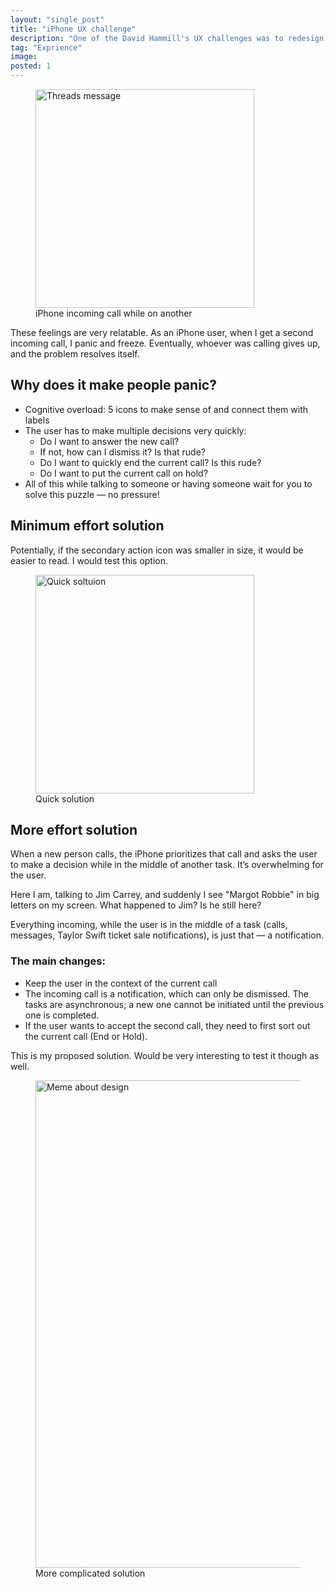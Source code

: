 ```yaml
---
layout: "single_post"
title: "iPhone UX challenge"
description: "One of the David Hammill's UX challenges was to redesign the iPhone screen for accepting or declining a call while you are already on one. One of the Dadvid Hammill's UX challenges was to redesign the iPhone screen for accepting or declining a call while you are already on one. "
tag: "Exprience"
image: 
posted: 1
---
```


<figure>
<img src="{{site.baseurl}}/assets/uploads/Ux-challenge/problem.webp" width= "350px" alt="Threads message">
  <figcaption>iPhone incoming call while on another</figcaption>
</figure>

<p> These feelings are very relatable. As an iPhone user, when I get a second incoming call, I panic and freeze. Eventually, whoever was calling gives up, and the problem resolves itself. </p>

<h2> Why does it make people panic?</h2>
<ul>
<li> Cognitive overload: 5 icons to make sense of and connect them with labels</li>
<li> The user has to make multiple decisions very quickly:
<ul>
<li> Do I want to answer the new call?</li>
<li> If not, how can I dismiss it? Is that rude?</li>
<li> Do I want to quickly end the current call? Is this rude?</li>
<li> Do I want to put the current call on hold?</li>
</ul>
</li>
<li> All of this while talking to someone or having someone wait for you to solve this puzzle — no pressure!</li>
</ul>

<h2>Minimum effort solution</h2>
<p>Potentially, if the secondary action icon was smaller in size, it would be easier to read. I would test this option.</p>

<figure>
<img src="{{site.baseurl}}/assets/uploads/Ux-challenge/fast.webp" width= "350px" alt="Quick soltuion">
  <figcaption>Quick solution</figcaption>
</figure>

<h2>More effort solution</h2>
<p>When a new person calls, the iPhone prioritizes that call and asks the user to make a decision while in the middle of another task. It’s overwhelming for the user.</p>

<div class="callout thought">Here I am, talking to Jim Carrey, and suddenly I see "Margot Robbie" in big letters on my screen. What happened to Jim? Is he still here?</div>

<p>Everything incoming, while the user is in the middle of a task (calls, messages, Taylor Swift ticket sale notifications), is just that — a notification. </p>

<h3> The main changes: </h3>
<ul>
<li>Keep the user in the context of the current call </li>
<li>The incoming call is a notification, which can only be dismissed. The tasks are asynchronous; a new one cannot be initiated until the previous one is completed. </li>
<li>If the user wants to accept the second call, they need to first sort out the current call (End or Hold).</li>
</ul>

<p>This is my proposed solution. Would be very interesting to test it though as well. </p>

<figure>
<img src="{{site.baseurl}}/assets/uploads/Ux-challenge/longer.webp" width= "780px" alt="Meme about design">
  <figcaption>More complicated solution</figcaption>
</figure>